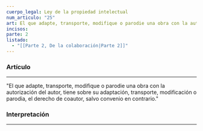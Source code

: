 ```yaml
---
cuerpo_legal: Ley de la propiedad intelectual
num_articulo: "25"
art: El que adapte, transporte, modifique o parodie una obra con la autorización del autor, tiene sobre su adaptación, transporte, modificación o parodia, el derecho de coautor, salvo convenio en contrario.
incisos: 
parte: 2
listado:
  - "[[Parte 2, De la colaboración|Parte 2]]"
---
```

### Artículo
---
"El que adapte, transporte, modifique o parodie una obra con la autorización del autor, tiene sobre su adaptación, transporte, modificación o parodia, el derecho de coautor, salvo convenio en contrario."


### Interpretación
---
